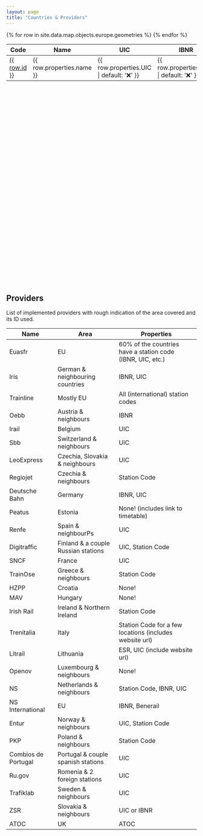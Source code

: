 ```yaml
---
layout: page
title: "Countries & Providers"
---
```


<script src="https://embed.github.com/view/geojson/lemnis/railway-to-wikidata/master/docs/_data/map.json" defer async></script>

<table>
  <thead>
    <tr>
      <th>Code</th>
      <th>Name</th>
      <th>UIC</th>
      <th>IBNR</th>
      <th>Coverage</th>
      <th>Description</th>
      <th>Urls</th>
    </tr>
  </thead>
  <tbody>
    {% for row in site.data.map.objects.europe.geometries %}
      <tr style="
        background-color: {{ row.properties.fill }};
        background-image: linear-gradient(rgba(255, 255, 255, .7), rgba(255, 255, 255, .7))
      ">
        <td><a href="./{{ row.id }}">{{ row.id }}</a></td>
        <td>{{ row.properties.name }}</td>
        <td>{{ row.properties.UIC | default: '❌' }}</td>
        <td>{{ row.properties.IBNR | default: '❌' }}</td>
        <td>{{ row.properties.coverage | default: 'None' }}</td>
        <td>{{ row.properties.description }}</td>
        <td><a href="{{ row.properties.url }}">{{ row.properties.url }}</a></td>
      </tr>
    {% endfor %}
  </tbody>
</table>

<div id='map' style="width: 100%; height: 500px"></div>

<br/>

## Providers

List of implemented providers with rough indication of the area covered and its ID used.

| Name                | Area                                | Properties                                                 |
| ------------------- | ----------------------------------- | ---------------------------------------------------------- |
| Euasfr              | EU                                  | 60% of the countries have a station code (IBNR, UIC, etc.) |
| Iris                | German & neighbouring countries     | IBNR, UIC                                                  |
| Trainline           | Mostly EU                           | All (international) station codes                          |
| Oebb                | Austria & neighbours                | IBNR                                                       |
| Irail               | Belgium                             | UIC                                                        |
| Sbb                 | Switzerland & neighbours            | UIC                                                        |
| LeoExpress          | Czechia, Slovakia & neighbours      | UIC                                                        |
| Regiojet            | Czechia & neighbours                | Station Code                                               |
| Deutsche Bahn       | Germany                             | IBNR, UIC                                                  |
| Peatus              | Estonia                             | None! (includes link to timetable)                         |
| Renfe               | Spain & neighbourPs                 | UIC                                                        |
| Digitraffic         | Finland & a couple Russian stations | UIC, Station Code                                          |
| SNCF                | France                              | UIC                                                        |
| TrainOse            | Greece & neighbours                 | Station Code                                               |
| HZPP                | Croatia                             | None!                                                      |
| MAV                 | Hungary                             | None!                                                      |
| Irish Rail          | Ireland & Northern Ireland          | Station Code                                               |
| Trenitalia          | Italy                               | Station Code for a few locations (includes website url)    |
| Litrail             | Lithuania                           | ESR, UIC (include website url)                             |
| Openov              | Luxembourg & neighbours             | None!                                                      |
| NS                  | Netherlands & neighbours            | Station Code, IBNR, UIC                                    |
| NS International    | EU                                  | IBNR, Benerail                                             |
| Entur               | Norway & neighbours                 | UIC, Station Code                                          |
| PKP                 | Poland & neighbours                 | Station Code                                               |
| Combios de Portugal | Portugal & couple spanish stations  | UIC                                                        |
| Ru.gov              | Romenia & 2 foreign stations        | UIC                                                        |
| Trafiklab           | Sweden & neighbours                 | UIC                                                        |
| ZSR                 | Slovakia & neighbours               | UIC or IBNR                                                |
| ATOC                | UK                                  | ATOC                                                       |

<link rel="stylesheet" href="https://unpkg.com/leaflet@1.7.1/dist/leaflet.css" integrity="sha512-xodZBNTC5n17Xt2atTPuE1HxjVMSvLVW9ocqUKLsCC5CXdbqCmblAshOMAS6/keqq/sMZMZ19scR4PsZChSR7A==" crossorigin=""/>
<link rel="stylesheet" type="text/css" href="https://unpkg.com/leaflet.markercluster@1.1.0/dist/MarkerCluster.css" />
<link rel="stylesheet" type="text/css" href="https://unpkg.com/leaflet.markercluster@1.1.0/dist/MarkerCluster.Default.css" />
<script src="https://unpkg.com/leaflet@1.7.1/dist/leaflet.js" integrity="sha512-XQoYMqMTK8LvdxXYG3nZ448hOEQiglfqkJs1NOQV44cWnUrBc8PkAOcXy20w0vlaXaVUearIOBhiXZ5V3ynxwA==" crossorigin=""></script>
<script type='text/javascript' src='https://unpkg.com/leaflet.markercluster@1.1.0/dist/leaflet.markercluster.js'></script>

<script>
const map = L.map("map");

L.tileLayer("http://{s}.tile.openstreetmap.org/{z}/{x}/{y}.png", {
  attribution:
    '&copy; <a href="https://www.openstreetmap.org/copyright">OpenStreetMap</a>',
  subdomains: ["a", "b", "c"],
}).addTo(map);

function onEachFeature(feature, layer) {
  layer.bindPopup(
    ` ${feature.properties.labels?.[0]?.value} <br /> <b>UIC</b> ${feature.properties.P722?.[0]?.value} <br /> <b>IBNR</b> ${feature.properties.P954?.[0]?.value} <br /> <b>Station code</b> ${feature.properties.P296?.[0]?.value} <b>Atoc</b> ${feature.properties.P4755?.[0]?.value} `
  );
}

var markers = L.markerClusterGroup();

Promise.all(
  [
    "AT",
    "BE",
    "BG",
    "CH",
    "CZ",
    "DE",
    "DK",
    "EE",
    "ES",
    "FI",
    "FR",
    "GR",
    "HU",
    "HR",
    "IE",
    "IT",
    "LT",
    "LU",
    "LV",
    "NL",
    "NO",
    "PL",
    "PT",
    "RO",
    "SE",
    "SI",
    "SK",
    "GB",
  ].map((country) =>
    fetch(
      `https://raw.githubusercontent.com/lemnis/railway-to-wikidata/master/docs/_data/${country}.json`
    )
      .then((data) => data.json())
      .then((data) => {
        markers.addLayer(L.geoJson(data, { onEachFeature }));
      })
  )
).then(() => {
  map.addLayer(markers);
  map.fitBounds(markers.getBounds());
});
</script>
